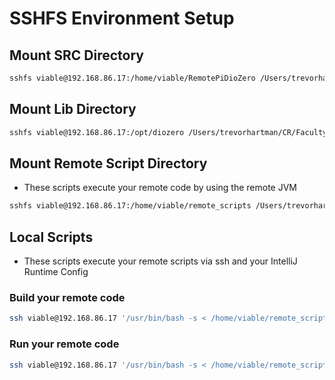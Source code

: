 # SSHFS Environment Setup

## Mount SRC Directory

```bash
sshfs viable@192.168.86.17:/home/viable/RemotePiDioZero /Users/trevorhartman/CR/Faculty_Notes/docs/code/RemotePiDioZero/src
```

## Mount Lib Directory
```bash
sshfs viable@192.168.86.17:/opt/diozero /Users/trevorhartman/CR/Faculty_Notes/docs/code/RemotePiDioZero/lib
```

## Mount Remote Script Directory

* These scripts execute your remote code by using the remote JVM
```bash
sshfs viable@192.168.86.17:/home/viable/remote_scripts /Users/trevorhartman/CR/Faculty_Notes/docs/code/RemotePiDioZero/remote_scripts
```

## Local Scripts

* These scripts execute your remote scripts via ssh and your IntelliJ Runtime Config

### Build your remote code
```bash
ssh viable@192.168.86.17 '/usr/bin/bash -s < /home/viable/remote_scripts/WS281xBuild.sh'
```

### Run your remote code
```bash
ssh viable@192.168.86.17 '/usr/bin/bash -s < /home/viable/remote_scripts/WS281xRun.sh'
```
